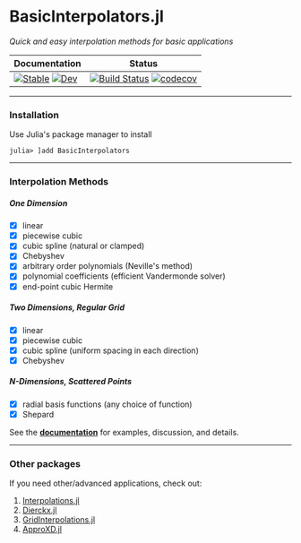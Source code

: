# BasicInterpolators.jl

*Quick and easy interpolation methods for basic applications*

| Documentation | Status |
| ------------- | ------ |
| [![Stable](https://img.shields.io/badge/docs-stable-blue.svg)](https://wordsworthgroup.github.io/BasicInterpolators.jl/stable) [![Dev](https://img.shields.io/badge/docs-latest-blue.svg)](https://wordsworthgroup.github.io/BasicInterpolators.jl/dev)  | [![Build Status](https://github.com/wordsworthgroup/BasicInterpolators.jl/workflows/CI/badge.svg)](https://github.com/wordsworthgroup/BasicInterpolators.jl/actions) [![codecov](https://codecov.io/gh/wordsworthgroup/BasicInterpolators.jl/branch/main/graph/badge.svg?token=yRg33tFcL3)](https://codecov.io/gh/wordsworthgroup/BasicInterpolators.jl)  |

-----

### Installation

Use Julia's package manager to install
```
julia> ]add BasicInterpolators
```

-----

### Interpolation Methods

##### One Dimension

- [x] linear
- [x] piecewise cubic
- [x] cubic spline (natural or clamped)
- [x] Chebyshev
- [x] arbitrary order polynomials (Neville's method)
- [x] polynomial coefficients (efficient Vandermonde solver)
- [x] end-point cubic Hermite

##### Two Dimensions, Regular Grid

- [x] linear
- [x] piecewise cubic
- [x] cubic spline (uniform spacing in each direction)
- [x] Chebyshev

##### N-Dimensions, Scattered Points

- [x] radial basis functions (any choice of function)
- [x] Shepard

See the [**documentation**](https://wordsworthgroup.github.io/BasicInterpolators.jl/stable) for examples, discussion, and details.

-----

### Other packages

If you need other/advanced applications, check out:
1. [Interpolations.jl](https://github.com/JuliaMath/Interpolations.jl)
2. [Dierckx.jl](https://github.com/kbarbary/Dierckx.jl)
3. [GridInterpolations.jl](https://github.com/sisl/GridInterpolations.jl)
4. [ApproXD.jl](https://github.com/floswald/ApproXD.jl)
